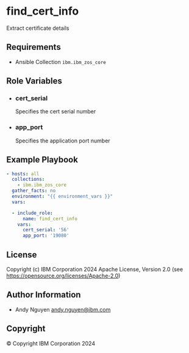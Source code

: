 find_cert_info
=========

Extract certificate details

Requirements
------------

- Ansible Collection `ibm.ibm_zos_core`

Role Variables
--------------

- ### **cert_serial**

  Specifies the cert serial number

- ### **app_port**

  Specifies the application port number

Example Playbook
----------------

```yaml
- hosts: all
  collections:
    - ibm.ibm_zos_core
  gather_facts: no
  environment: "{{ environment_vars }}"
  vars:

  - include_role:
      name: find_cert_info
    vars:
      cert_serial: '56'
      app_port: '19080'
```

License
-------

Copyright (c) IBM Corporation 2024 Apache License, Version 2.0 (see https://opensource.org/licenses/Apache-2.0)

Author Information
------------------

- Andy Nguyen andy.nguyen@ibm.com

Copyright
---------

© Copyright IBM Corporation 2024
